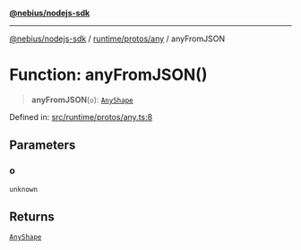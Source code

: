 [**@nebius/nodejs-sdk**](../../../../README.md)

---

[@nebius/nodejs-sdk](../../../../README.md) / [runtime/protos/any](../README.md) / anyFromJSON

# Function: anyFromJSON()

> **anyFromJSON**(`o`): [`AnyShape`](../type-aliases/AnyShape.md)

Defined in: [src/runtime/protos/any.ts:8](https://github.com/nebius/nodejs-sdk/blob/a37d220b2851e3bf0d396cb03828d544f584df45/src/runtime/protos/any.ts#L8)

## Parameters

### o

`unknown`

## Returns

[`AnyShape`](../type-aliases/AnyShape.md)
